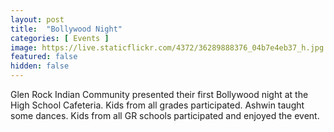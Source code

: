 ```yaml
---
layout: post
title:  "Bollywood Night"
categories: [ Events ]
image: https://live.staticflickr.com/4372/36289888376_04b7e4eb37_h.jpg
featured: false
hidden: false
---
```


Glen Rock Indian Community presented their first Bollywood night at the High School Cafeteria. Kids from all grades participated. Ashwin taught some dances. Kids from all GR schools participated and enjoyed the event.